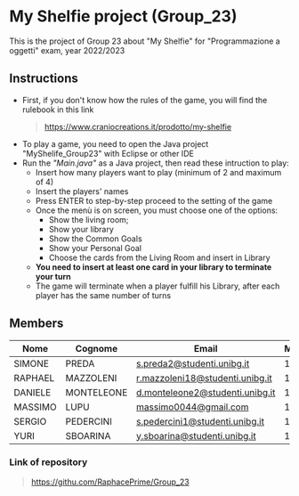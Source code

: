 # My Shelfie project (Group_23)

This is the project of Group 23 about "My Shelfie" for "Programmazione a oggetti" exam, year 2022/2023

## Instructions

* First, if you don't know how the rules of the game, you will find the rulebook in this link
  > https://www.craniocreations.it/prodotto/my-shelfie
* To play a game, you need to open the Java project "MyShelife_Group23" with Eclipse or other IDE
* Run the _"Main.java"_ as a Java project, then read these intruction to play:
    * Insert how many players want to play (minimum of 2 and maximum of 4)
    * Insert the players' names
    * Press ENTER to step-by-step proceed to the setting of the game
    * Once the menù is on screen, you must choose one of the options:
        * Show the living room;
        * Show your library
        * Show the Common Goals
        * Show your Personal Goal
        * Choose the cards from the Living Room and insert in Library
    *   __You need to insert at least one card in your library to terminate your turn__
    *   The game will terminate when a player fulfill his Library, after each player has the same number of turns

## Members
Nome | Cognome | Email | Matricola
---- | ---- | ---- | ---- 
SIMONE | PREDA | s.preda2@studenti.unibg.it | 1086298
RAPHAEL | MAZZOLENI | r.mazzoleni18@studenti.unibg.it | 1086531
DANIELE | MONTELEONE | d.monteleone2@studenti.unibg.it | 1080937
MASSIMO | LUPU | massimo0044@gmail.com | 1085988
SERGIO | PEDERCINI | s.pedercini1@studenti.unibg.it | 1088013
YURI | SBOARINA | y.sboarina@studenti.unibg.it | 1079144

### Link of repository
> https://githu.com/RaphacePrime/Group_23


